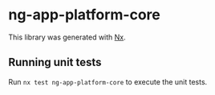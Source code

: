 # ng-app-platform-core

This library was generated with [Nx](https://nx.dev).

## Running unit tests

Run `nx test ng-app-platform-core` to execute the unit tests.
